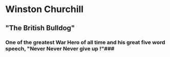 # Winston Churchill #
## "The British Bulldog" ##
### One of the greatest War Hero of all time and his great five word speech, "Never Never Never give up !"###